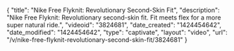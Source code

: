 {
    "title": "Nike Free Flyknit: Revolutionary Second-Skin Fit",
    "description": "Nike Free Flyknit: Revolutionary second-skin fit. Fit meets flex for a more super natural ride.",
    "videoid": "3824681",
    "date_created": "1424454642",
    "date_modified": "1424454642",
    "type": "captivate",
    "layout": "video",
    "url": "\/v\/nike-free-flyknit-revolutionary-second-skin-fit\/3824681"
}